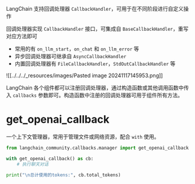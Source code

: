 LangChain 支持回调处理器 `CallbackHandler`，可用于在不同阶段进行自定义操作

回调处理器实现 `CallbackHandler` 接口，可集成自 `BaseCallbackHandler`，重写对应方法即可
- 常用的有 `on_llm_start`，`on_chat` 和 `on_llm_error` 等
- 异步回调处理器可继承自 `AsyncCallbackHandler`
- 内置回调处理器有 `FileCallbackHandler`，`StdOutCallbackHandler` 等

![[../../../_resources/images/Pasted image 20241117145953.png]]

LangChain 各个组件都可以注册回调处理器，通过构造函数或其他调用函数中传入 `callbacks` 参数即可。构造函数中注册的回调处理器可用于组件所有方法。
# get_openai_callback

一个上下文管理器，常用于管理文件或网络资源，配合 `with` 使用。

```python
from langchain_community.callbacks.manager import get_openai_callback

with get_openai_callback() as cb:
    # 执行聊天对话

print("\n总计使用的tokens:", cb.total_tokens)
```
